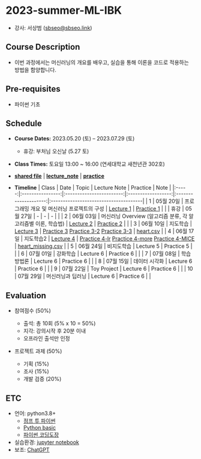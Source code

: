 # 2023-summer-ML-IBK
* 강사: 서상범 (sbseo@sbseo.link)


## Course Description
* 이번 과정에서는 머신러닝의 개요를 배우고, 실습을 통해 이론을 코드로 적용하는 방법을 함양합니다.


## Pre-requisites  
* 파이썬 기초


## Schedule
* **Course Dates:** 2023.05.20 (토) – 2023.07.29 (토) 
    * 휴강: 부처님 오신날 (5.27 토)

* **Class Times:** 토요일 13:00 ~ 16:00 (연세대학교 새천년관 302호)

* **[shared file]** | **[lecture_note]** | **[practice]**

* **Timeline**
    | Class | Date             | Topic                    | Lecture Note       | Practice             | Note                                  |
    |:-----:|:----------------:|:------------------------:|:------------------:|:--------------------:|:--------------------------------------|
    | 1     | 05월 20일         | 프로그래밍 개요 및 머신러닝 프로젝트의 구성      | [Lecture 1]        | [Practice 1]    |          |
    | 휴강  | 05월 27일         | -                        | -                  | -                    |                                       |
    | 2     | 06월 03일         | 머신러닝 Overview (알고리즘 분류, 각 알고리즘별 이론, 학습법)       |  [Lecture 2]         | [Practice 2]      |      |
    | 3     | 06월 10일         | 지도학습         | [Lecture 3]        | [Practice 3]  [Practice 3-2] [Practice 3-3]    | [heart.csv]               |
    | 4     | 06월 17일         | 지도학습2           | [Lecture 4]        | [Practice 4-lr] [Practice 4-more] [Practice 4-MICE]         | [heart_missing.csv]              |
    | 5     | 06월 24일         | 비지도학습             | Lecture 5        | Practice 5         |      |
    | 6     | 07월 01일         | 강화학습         | Lecture 6        | Practice 6         |           |
    | 7     | 07월 08일         | 학습 방법론        | Lecture 6        | Practice 6         |             |
    | 8     | 07월 15일         | 데이터 시각화         | Lecture 6        | Practice 6         |              |
    | 9     | 07월 22일         | Toy Project         | Lecture 6        | Practice 6         |        |
    | 10    | 07월 29일         | 머신러닝과 딥러닝         | Lecture 6        | Practice 6         |                 |

    [shared file]: https://drive.google.com/drive/folders/1nWBeIdGIUb7NqdojpDTRQ7XoRGg-0dtv?usp=share_link
    [lecture_note]: https://drive.google.com/drive/folders/1YGEN9lHCrWyQxthAGTyrQblxSeJ-xt3m?usp=share_link
    [practice]: https://drive.google.com/drive/folders/14QcTVaO1TnORMYd10uVKLu02dyzHQ8Hk?usp=share_link
    [Lecture 1]: https://drive.google.com/file/d/1Z0JQU-9Adyp1hgnPv9kHcnBIzwpdD-1v/view?usp=share_link
    [Practice 1]: https://drive.google.com/file/d/1SVMu8Jy1A3tRFInEYxbxLmuZ3YF29kEE/view?usp=share_link
    [Lecture 2]: https://drive.google.com/file/d/1dY2NsH9zVsyaEfSYHeTsNp6EtYQumoQ9/view?usp=share_link
    [Practice 2]: https://drive.google.com/file/d/1qU1vp8E3fmBLJn4OUOUnWdb-QjjctEKR/view?usp=share_link
    [Lecture 3]: https://drive.google.com/file/d/1pLL1MZmdgaAPYFF4nZkjacOPNIqMsqb7/view?usp=drive_link
    [Practice 3]: https://drive.google.com/file/d/1hIPFjp0yTMOULRtsm-py0rTeUFoDTu4W/view?usp=drive_link
    [Practice 3-2]: https://drive.google.com/file/d/1JExGnXUV0DFAzKXlRzmTh_2EkoTtcxDJ/view?usp=drive_link
    [heart.csv]: https://drive.google.com/file/d/1rAjR8AdpJy9-_flfbnfoMq31yoC2IJI4/view?usp=drive_link
    [Lecture 4]: https://drive.google.com/file/d/1FzdGWAsawsM24irYxh7BlmvwKWFPd4_A/view?usp=drive_link
    [Practice 3-3]: https://drive.google.com/file/d/1fxh_fjUq7CWHSCWWGRP2nCwOqRoI96u1/view?usp=drive_link
    [Practice 4-lr]: https://drive.google.com/file/d/1xAU8BagvdFeacUTEMzCE6YjV84Blql-9/view?usp=drive_link
    [Practice 4-more]: https://drive.google.com/file/d/1tjglFtQ-LbWecuaqETEA4tPdvuowZeHA/view?usp=drive_link
    [Practice 4-MICE]: https://drive.google.com/file/d/10LMg-sDzIltei9FSgVXAC-KV-RBgkW84/view?usp=drive_link
    [heart_missing.csv]: https://drive.google.com/file/d/1knlurg6xSiBepMc03Q0uFqc9pDtIHU0D/view?usp=drive_link


## Evaluation
* 참여점수 (50%)
    * 출석: 총 10회 (5% x 10 = 50%)
    * 지각: 강의시작 후 20분 이내
    * 오프라인 출석만 인정

* 프로젝트 과제 (50%)
    * 기획 (15%)
    * 조사 (15%)
    * 개발 검증 (20%)


## ETC
* 언어: python3.8+   
    * [점프 투 파이썬](https://wikidocs.net/book/1) 
    * [Python basic](https://wikidocs.net/book/1553) 
    * [파이썬 코딩도장](https://dojang.io/course/view.php?id=7)
* 실습환경: [jupyter notebook](https://jupyter.org/)
* 보조: [ChatGPT](https://chat.openai.com)
